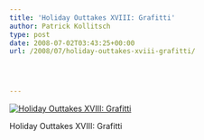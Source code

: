 ```yaml
---
title: 'Holiday Outtakes XVIII: Grafitti'
author: Patrick Kollitsch
type: post
date: 2008-07-02T03:43:25+00:00
url: /2008/07/holiday-outtakes-xviii-grafitti/




---
```

<div class="flickr">
  <a href="http://www.flickr.com/photos/schreibblogade/2630958429/" title="Holiday Outtakes XVIII: Grafitti"><img src="//farm4.static.flickr.com/3103/2630958429_7b5f3d8791.jpg" alt="Holiday Outtakes XVIII: Grafitti" /></a></p> 
  
  <p>
    Holiday Outtakes <span class="caps">XVIII</span>: Grafitti
  </p>
</div>